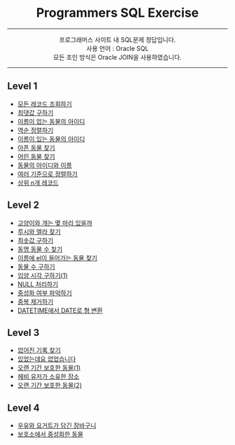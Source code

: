 <div align="center">
  <h1>Programmers SQL Exercise</h1><hr>
  프로그래머스 사이트 내 SQL문제 정답입니다.<br>   
  사용 언어 : Oracle SQL<br>
  모든 조인 방식은 Oracle JOIN을 사용하였습니다.<hr>
</div>

## Level 1 ##

- [모든 레코드 조회하기](/level1/1.sql)
- [최댓값 구하기](/level1/2.sql)
- [이름이 없는 동물의 아이디](/level1/3.sql)
- [역순 정렬하기](/level1/4.sql)
- [이름이 있는 동물의 아이디](/level1/5.sql)
- [아픈 동물 찾기](/level1/6.sql)
- [어린 동물 찾기](/level1/7.sql)
- [동물의 아이디와 이름](/level1/8.sql)
- [여러 기준으로 정렬하기](/level1/9.sql)
- [상위 n개 레코드](/level1/10.sql)

## Level 2 ##

- [고양이와 개는 몇 마리 있을까](/level2/1.sql)
- [루시와 엘라 찾기](/level2/2.sql)
- [최솟값 구하기](/level2/3.sql)
- [동명 동물 수 찾기](/level2/4.sql)
- [이름에 el이 들어가는 동물 찾기](/level2/5.sql)
- [동물 수 구하기](/level2/6.sql)
- [입양 시각 구하기(1)](/level2/7.sql)
- [NULL 처리하기](/level2/8.sql)
- [중성화 여부 파악하기](/level2/9.sql)
- [중복 제거하기](/level2/10.sql)
- [DATETIME에서 DATE로 형 변환](/level2/11.sql)

## Level 3 ##

- [없어진 기록 찾기](/level3/1.sql)
- [있었는데요 없었습니다](/level3/2.sql)
- [오랜 기간 보호한 동물(1)](/level3/3.sql)
- [헤비 유저가 소유한 장소](/level3/4.sql)
- [오랜 기간 보호한 동물(2)](/level3/5.sql)

## Level 4 ##

- [우유와 요거트가 담긴 장바구니](/level4/1.sql)
- [보호소에서 중성화한 동물](/level4/2.sql)
